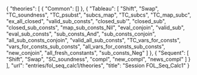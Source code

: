 {
    "theories": [
        {
            "Common": []
        },
        {
            "Tableau": [
                "Shift",
                "Swap",
                "TC_soundness",
                "TC_psubst",
                "subcs_map",
                "TC_subcs",
                "TC_map_subc",
                "ex_all_closed",
                "valid_sub_consts",
                "closed_sub'",
                "closed_sub",
                "closed_sub_consts",
                "map_sub_consts_Nil",
                "eval_conjoin",
                "valid_sub",
                "eval_sub_consts",
                "sub_consts_And",
                "sub_consts_conjoin",
                "all_sub_consts_conjoin",
                "valid_all_sub_consts",
                "TC_vars_for_consts",
                "vars_for_consts_sub_consts",
                "all_vars_for_consts_sub_consts",
                "new_conjoin",
                "all_fresh_constants",
                "sub_consts_Neg"
            ]
        },
        {
            "Sequent": [
                "Shift",
                "Swap",
                "SC_soundness",
                "compl",
                "new_compl",
                "news_compl"
            ]
        }
    ],
    "url": "entries/fol_seq_calc1/theories",
    "title": "Session FOL_Seq_Calc1"
}